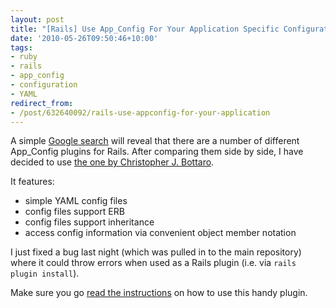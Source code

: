 ```yaml
---
layout: post
title: "[Rails] Use App_Config For Your Application Specific Configuration"
date: '2010-05-26T09:50:46+10:00'
tags:
- ruby
- rails
- app_config
- configuration
- YAML
redirect_from:
- /post/632640092/rails-use-appconfig-for-your-application
---
```

A simple [Google search](http://www.google.com/search?q=rails+app_config) will reveal that there are a number of different App\_Config plugins for Rails. After comparing them side by side, I have decided to use [the one by Christopher J. Bottaro](http://github.com/cjbottaro/app_config).

It features:

- simple YAML config files
- config files support ERB
- config files support inheritance
- access config information via convenient object member notation

I just fixed a bug last night (which was pulled in to the main repository) where it could throw errors when used as a Rails plugin (i.e. via `rails plugin install`).

Make sure you go [read the instructions](http://github.com/cjbottaro/app_config) on how to use this handy plugin.

